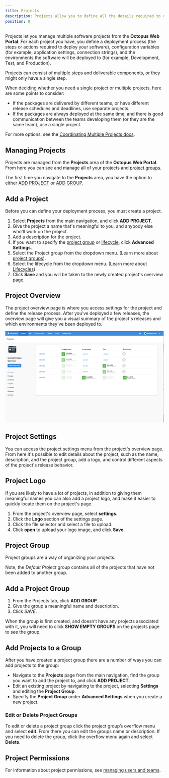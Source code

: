 ```yaml
---
title: Projects
description: Projects allow you to define all the details required to deploy a project including the steps to run and variables to configure it.
position: 0
---
```


Projects let you manage multiple software projects from the **Octopus Web Portal**. For each project you have, you define a deployment process (the steps or actions required to deploy your software), configuration variables (for example, application settings, connection strings), and the environments the software will be deployed to (for example, Development, Test, and Production).

Projects can consist of multiple steps and deliverable components, or they might only have a single step.

When deciding whether you need a single project or multiple projects, here are some points to consider:

- If the packages are delivered by different teams, or have different release schedules and deadlines, use separate projects.
- If the packages are always deployed at the same time, and there is good communication between the teams developing them (or they are the same team), use a single project.

For more options, see the [Coordinating Multiple Projects docs](/docs/deployment-process/projects/coordinating-multiple-projects/index.md).

## Managing Projects

Projects are managed from the **Projects** area of the **Octopus Web Portal**. From here you can see and manage all of your projects and [project groups](/docs/deployment-process/projects/index.md#project-groups).

The first time you navigate to the **Projects** area, you have the option to either [ADD PROJECT](/docs/deployment-process/projects/index.md#add-a-project) or [ADD GROUP](/docs/deployment-process/projects/index.md#add-a-project-group).

## Add a Project

Before you can define your deployment process, you must create a project.

1. Select **Projects** from the main navigation, and click **ADD PROJECT**.
1. Give the project a name that's meaningful to you, and anybody else who'll work on the project.
1. Add a description for the project.
1. If you want to specify the [project group](/docs/deployment-process/projects/index.md#project-group) or [lifecycle](/docs/deployment-process/lifecycles/index.md), click **Advanced Settings**.
1. Select the Project group from the dropdown menu. (Learn more about [project groups](/docs/deployment-process/projects/index.md#project-group)).
1. Select the lifecycle from the dropdown menu. (Learn more about [Lifecycles](/docs/deployment-process/lifecycles/index.md)).
1. Click **Save** and you will be taken to the newly created project's overview page.


## Project Overview

The project overview page is where you access settings for the project and define the release process. After you've deployed a few releases, the overview page will give you a visual summary of the project's releases and which environments they've been deployed to.

![Project Overview](project-overview.png)

## Project Settings

You can access the project settings menu from the project's overview page. From here it's possible to edit details about the project, such as the name, description, and the project group, add a logo, and control different aspects of the project's release behavior.

## Project Logo

If you are likely to have a lot of projects, in addition to giving them meaningful names you can also add a project logo, and make it easier to quickly locate them on the project's page.

1. From the project's overview page, select **settings**.
2. Click the **Logo** section of the settings page.
3. Click the file selector and select a file to upload.
4. Click **open** to upload your logo image, and click **Save**.

## Project Group

Project groups are a way of organizing your projects.

Note, the *Default Project* group contains all of the projects that have not been added to another group.

## Add a Project Group

1. From the Projects tab, click **ADD GROUP**.
1. Give the group a meaningful name and description.
1. Click *SAVE*.

When the group is first created, and doesn't have any projects associated with it, you will need to click **SHOW EMPTY GROUPS** on the projects page to see the group.

## Add Projects to a Group

After you have created a project group there are a number of ways you can add projects to the group:

- Navigate to the **Projects** page from the main navigation, find the group you want to add the project to, and click **ADD PROJECT**.
- Edit an existing project by navigating to the project, selecting **Settings** and editing the **Project Group**.
- Specify the **Project Group** under **Advanced Settings** when you create a new project.

### Edit or Delete Project Groups

To edit or delete a project group click the project group’s overflow menu and select **edit**. From there you can edit the groups name or description. If you need to delete the group, click the overflow menu again and select **Delete**.

## Project Permissions

For information about project permissions, see [managing users and teams](/docs/administration/managing-users-and-teams/index.md).
